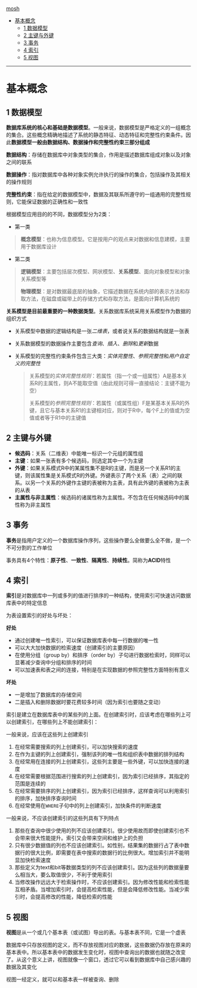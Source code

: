 [mosh](https://codewithmosh.com)

- [基本概念](#基本概念)
    - [1 数据模型](#1-数据模型)
    - [2 主键与外键](#2-主键与外键)
    - [3 事务](#3-事务)
    - [4 索引](#4-索引)
    - [5 视图](#5-视图)

------

# 基本概念

## 1 数据模型

**数据库系统的核心和基础是数据模型**。一般来说，数据模型是严格定义的一组概念的集合。这些概念精确地描述了系统的静态特征、动态特征和完整性约束条件。因此**数据模型一般由数据结构、数据操作和完整性约束三部分组成**

**数据结构**：存储在数据库中对象类型的集合，作用是描述数据库组成对象以及对象之间的联系

**数据操作**：指对数据库中各种对象实例允许执行的操作的集合，包括操作及其相关的操作规则

**完整性约束**：指在给定的数据模型中，数据及其联系所遵守的一组通用的完整性规则，它能保证数据的正确性和一致性

根据模型应用目的的不同，数据模型分为2类：

- 第一类

> **概念模型**：也称为信息模型。它是按用户的观点来对数据和信息建模，主要用于数据库设计

- 第二类

> **逻辑模型**：主要包括层次模型、网状模型、**关系模型**、面向对象模型和对象关系模型等
>
> **物理模型**：是对数据最底层的抽象，它描述数据在系统内部的表示方法和存取方法，在磁盘或磁带上的存储方式和存取方法，是面向计算机系统的

**关系模型是目前最重要的一种数据类型**。关系数据库系统采用关系模型作为数据的组织方式

* 关系模型中数据的逻辑结构是一张*二维表*，或者说关系的数据结构就是一张表

* 关系数据模型的数据操作主要包含*查询*、*插入*、*删除*和*更新*数据

* 关系模型的完整性约束条件包含三大类：*实体完整性*、*参照完整性*和*用户自定义的完整性*

    > 关系模型的*实体完整性规则*：若属性（指一个或一组属性）A是基本关系R的主属性，则A不能取空值（由此规则可得一直接结论：主键不能为空）
    >
    > 关系模型的*参照完整性规则*：若属性（或属性组）F是某基本关系R的外键，且它与基本关系R1的主键相对应，则对于R中，每个F上的值或为空值或者等于R1中的主键值

## 2 主键与外键

* **候选码**：关系（二维表）中能唯一标识一个元组的属性组
* **主键**：如果一张表有多个候选码，则选定其中一个为主键
* **外键**：如果关系模式R中的某属性集不是R的主键，而是另一个关系R1的主键，则该属性集是关系模式R的外键。外键表示了两个关系（表）之间的联系。以另一个关系的外键作主键的表被称为主表，具有此外键的表被称为主表的从表
* **主属性与非主属性**：候选码的诸属性称为主属性。不包含在任何候选码中的属性称为非主属性

## 3 事务

**事务**是指用户定义的一个数据库操作序列，这些操作要么全做要么全不做，是一个不可分割的工作单位

事务具有4个特性：**原子性**、**一致性**、**隔离性**、**持续性**。简称为**ACID**特性

## 4 索引

**索引**是对数据库中一列或多列的值进行排序的一种结构，使用索引可快速访问数据库表中的特定信息

为表设置索引的好处与坏处：

**好处**

- 通过创建唯一性索引，可以保证数据库表中每一行数据的唯一性
- 可以大大加快数据的检索速度（创建索引的主要原因）
- 在使用分组（group by）和排序（order by）子句进行数据检索时，同样可以显著减少查询中分组和排序的时间
- 可以加速表和表之间的连接，特别是在实现数据的参照完整性方面特别有意义

**坏处**

- 一是增加了数据库的存储空间
- 二是插入和删除数据时要花费较多时间（因为索引也要随之变动）

索引是建立在数据库表中的某些列的上面。在创建索引时，应该考虑在哪些列上可以创建索引，在哪些列上不能创建索引：

一般来说，应该在这些列上创建索引

1. 在经常需要搜索的列上创建索引，可以加快搜索的速度
2. 在作为主键的列上创建索引，强制该列的唯一性和组织表中数据的排列结构
3. 在经常用在连接的列上创建索引，这些列主要是一些外键，可以加快连接的速度
4. 在经常需要根据范围进行搜索的列上创建索引，因为索引已经排序，其指定的范围是连续的
5. 在经常需要排序的列上创建索引，因为索引已经排序，这样查询可以利用索引的排序，加快排序查询时间
6. 在经常使用在`WHERE`子句中的列上创建索引，加快条件的判断速度

一般来说，不应该创建索引的这些列具有下列特点

1. 那些在查询中很少使用的列不应该创建索引。很少使用故而即使创建索引也不会带来很大性能提升。索引又会带来空间和维护上的负担
2. 只有很少数据值的列也不应该创建索引。如性别，结果集的数据行占了表中数据行的很大比例，即需要在表中搜索的数据行的比例很大。增加索引并不能明显加快检索速度
3. 那些定义为text和bit等数据类型的列不应该创建索引。因为这些列的数据量要么相当大，要么取值很少，不利于使用索引
4. 当修改操作远远大于检索操作时，不应该创建索引。因为修改性能和检索性能互相矛盾。当增加索引时，会提高检索性能，但是会降低修改性能。当减少索引时，会提高修改的性能，降低检索的性能

## 5 视图

**视图**是从一个或几个基本表（或试图）导出的表。与基本表不同，它是一个虚表

数据库中只存放视图的定义，而不存放视图对应的数据，这些数据仍存放在原来的基本表中。所以基本表中的数据发生变化时，视图中查询出的数据也就随之改变了。从这个意义上讲，视图就像一个窗口，透过它可以看到数据库中自己感兴趣的数据及其变化

视图一经定义，就可以和基本表一样被查询、删除
